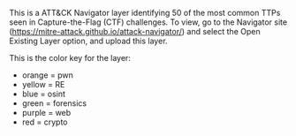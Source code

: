 This is a ATT&CK Navigator layer identifying 50 of the most common TTPs seen in Capture-the-Flag (CTF) challenges. To view, go to the Navigator site (https://mitre-attack.github.io/attack-navigator/) and select the Open Existing Layer option, and upload this layer.

This is the color key for the layer:
- orange = pwn
- yellow = RE
- blue = osint
- green = forensics
- purple = web
- red = crypto

